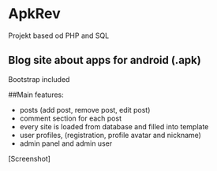 # ApkRev
Projekt based od PHP and SQL

## Blog site about apps for android (.apk)

Bootstrap included

##Main features:
- posts (add post, remove post, edit post)
- comment section for each post
- every site is loaded from database and filled into template
- user profiles, (registration, profile avatar and nickname)
- admin panel and admin user

[Screenshot]
